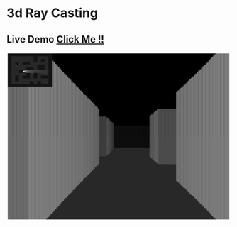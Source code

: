 # 3d Ray Casting

## Live Demo [Click Me !!](https://thenirmalkc.github.io/maze-ray-casting/)

![3D RayCasting](screenshots/3D-RayCasting.png)
